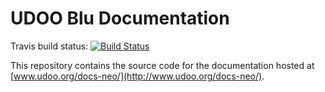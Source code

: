 # UDOO Blu Documentation

Travis build status: [![Build Status](https://travis-ci.org/UDOOboard/Blu-Docs.svg?branch=master)](https://travis-ci.org/UDOOboard/Blu-Docs)

This repository contains the source code for the documentation hosted at [www.udoo.org/docs-neo/](http://www.udoo.org/docs-neo/).
